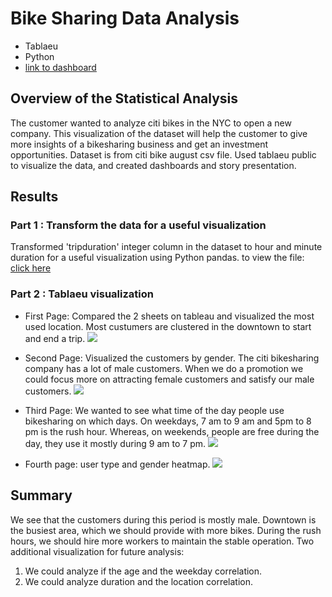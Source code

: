 # Bike Sharing Data Analysis
- Tablaeu
- Python
- [link to dashboard](https://public.tableau.com/app/profile/oyun3595/viz/CitiBikeVisualization_16438697472560/Story1)
## Overview of the Statistical Analysis
The customer wanted to analyze citi bikes in the NYC to open a new company. This visualization of the dataset will help the customer to give more insights of a bikesharing business and get an investment opportunities. Dataset is from citi bike august csv file. Used tablaeu public to visualize the data, and created dashboards and story presentation. 
## Results
### Part 1 : Transform the data for a useful visualization 
Transformed 'tripduration' integer column in the dataset to hour and minute duration for a useful visualization using Python pandas. 
  to view the file: [click here](https://github.com/oyuka1112/bikesharing/blob/main/NYC_CitiBike_Challenge.ipynb)
### Part 2 : Tablaeu visualization 

- First Page: Compared the 2 sheets on tableau and visualized the most used location. Most custumers are clustered in the downtown to start and end a trip.
![](https://user-images.githubusercontent.com/64121596/151620547-85222c03-680d-41ff-8bd4-8b3160b8f780.png)
- Second Page: Visualized the customers by gender. The citi bikesharing company has a lot of male customers. When we do a promotion we could focus more on attracting female customers and satisfy our male customers. 
![](https://user-images.githubusercontent.com/64121596/151620600-c4a58766-abb4-44eb-8c62-494bcefd2203.png)

- Third Page: We wanted to see what time of the day people use bikesharing on which days. On weekdays, 7 am to 9 am and 5pm to 8 pm is the rush hour. Whereas, on weekends, people are free during the day, they use it mostly during 9 am to 7 pm. 
![](https://user-images.githubusercontent.com/64121596/151620634-82dad3ef-bf82-4f4a-b660-3bb10f21a163.png)

- Fourth page: user type and gender heatmap.
![](https://user-images.githubusercontent.com/64121596/151620674-db16467e-02c7-466a-9340-4ea6085fa0cb.png)

## Summary
We see that the customers during this period is mostly male. Downtown is the busiest area, which we should provide with more bikes. During the rush hours, we should hire more workers to maintain the stable operation. 
Two additional visualization for future analysis:
1. We could analyze if the age and the weekday correlation.
2. We could analyze duration and the location correlation. 
